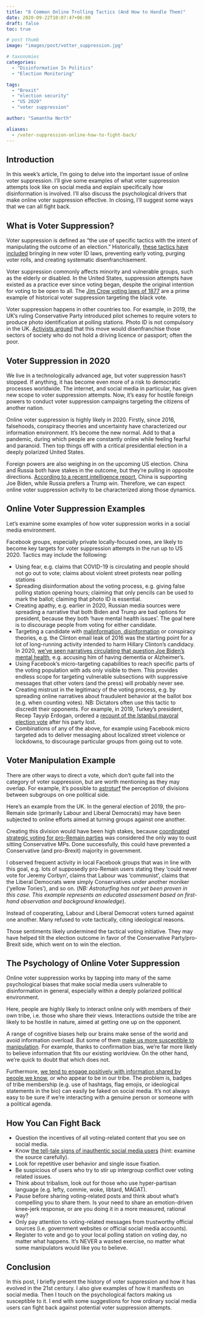 ```yaml
---
title: "8 Common Online Trolling Tactics (And How to Handle Them)"
date: 2020-09-22T10:07:47+06:00
draft: false
toc: true

# post thumb
image: "images/post/votter_suppression.jpg"

# taxonomies
categories:
  - "Disinformation In Politics"
  - "Election Monitoring"

tags:
  - "Brexit"
  - "election security"
  - "US 2020"
  - "voter suppression"

author: "Samantha North"

aliases:
  - /voter-suppression-online-how-to-fight-back/
---
```


## Introduction

In this week’s article, I’m going to delve into the important issue of online voter suppression. I’ll give some examples of what voter suppression attempts look like on social media and explain specifically how disinformation is involved. I’ll also discuss the psychological drivers that make online voter suppression effective. In closing, I’ll suggest some ways that we can all fight back. 

## What is Voter Suppression?

Voter suppression is defined as “the use of specific tactics with the intent of manipulating the outcome of an election.” Historically, [these tactics have included](https://traindemocrats.org/what-is-voter-suppression/) bringing in new voter ID laws, preventing early voting, purging voter rolls, and creating systematic disenfranchisement. 

Voter suppression commonly affects minority and vulnerable groups, such as the elderly or disabled. In the United States, suppression attempts have existed as a practice ever since voting began, despite the original intention for voting to be open to all. The [Jim Crow voting laws of 1877](https://blogs.lse.ac.uk/usappblog/2019/05/31/todays-voter-suppression-in-the-south-can-trace-a-line-back-to-the-jim-crow-laws-and-lynchings-of-the-19th-and-20th-centuries/) are a prime example of historical voter suppression targeting the black vote. 

Voter suppression happens in other countries too. For example, in 2019, the UK’s ruling Conservative Party introduced pilot schemes to require voters to produce photo identification at polling stations. Photo ID is not compulsory in the UK. [Activists argued](https://www.theguardian.com/politics/2020/apr/23/uk-voter-id-plan-disenfranchises-poor-court-of-appeal-told) that this move would disenfranchise those sectors of society who do not hold a driving licence or passport; often the poor.    

## Voter Suppression in 2020

We live in a technologically advanced age, but voter suppression hasn’t stopped. If anything, it has become even more of a risk to democratic processes worldwide. The internet, and social media in particular, has given new scope to voter suppression attempts. Now, it’s easy for hostile foreign powers to conduct voter suppression campaigns targeting the citizens of another nation.

Online voter suppression is highly likely in 2020. Firstly, since 2016, falsehoods, conspiracy theories and uncertainty have characterized our information environment. It’s become the new normal. Add to that a pandemic, during which people are constantly online while feeling fearful and paranoid. Then top things off with a critical presidential election in a deeply polarized United States. 

Foreign powers are also weighing in on the upcoming US election. China and Russia both have stakes in the outcome, but they’re pulling in opposite directions. [According to a recent intelligence report](https://www.nbcnews.com/politics/elections/top-u-s-intel-official-china-wants-trump-defeated-russia-n1236195), China is supporting Joe Biden, while Russia prefers a Trump win. Therefore, we can expect online voter suppression activity to be characterized along those dynamics.

## Online Voter Suppression Examples

Let’s examine some examples of how voter suppression works in a social media environment. 

Facebook groups, especially private locally-focused ones, are likely to become key targets for voter suppression attempts in the run up to US 2020. Tactics may include the following: 

- Using fear, e.g. claims that COVID-19 is circulating and people should not go out to vote; claims about violent street protests near polling stations  
- Spreading disinformation about the voting process, e.g. giving false polling station opening hours; claiming that only pencils can be used to mark the ballot; claiming that photo ID is essential. 
- Creating apathy, e.g. earlier in 2020, Russian media sources were spreading a narrative that both Biden and Trump are bad options for president, because they both ‘have mental health issues’. The goal here is to discourage people from voting for either candidate.  
- Targeting a candidate with [malinformation, disinformation](https://samanthanorth.com/whats-the-difference-between-disinformation-and-misinformation/) or conspiracy theories, e.g. the Clinton email leak of 2016 was the starting point for a lot of long-running activity intended to harm Hillary Clinton’s candidacy. In 2020, [we’ve seen narratives circulating that question Joe Biden’s mental health](https://samanthanorth.com/4-things-ive-learned-from-analysing-russia-aligned-news-sites/), e.g. accusing him of having dementia or Alzheimer’s. 
- Using Facebook’s micro-targeting capabilities to reach specific parts of the voting population with ads only visible to them. This provides endless scope for targeting vulnerable subsections with suppressive messages that other voters (and the press) will probably never see.
- Creating mistrust in the legitimacy of the voting process, e.g. by spreading online narratives about fraudulent behavior at the ballot box (e.g. when counting votes). NB: Dictators often use this tactic to discredit their opponents. For example, in 2019, Turkey’s president, Recep Tayyip Erdogan, ordered a [recount of the Istanbul mayoral election vote](https://www.politico.eu/article/recep-tayyip-erdogan-election-istanbul-vote-irregular-backs-recount/) after his party lost.
- Combinations of any of the above, for example using Facebook micro targeted ads to deliver messaging about localized street violence or lockdowns, to discourage particular groups from going out to vote.  

## Voter Manipulation Example

There are other ways to direct a vote, which don’t quite fall into the category of voter suppression, but are worth mentioning as they may overlap. For example, it’s possible to [astroturf](https://samanthanorth.com/what-is-astroturfing-an-example-from-facebook/) the perception of divisions between subgroups on one political side.

Here’s an example from the UK. In the general election of 2019, the pro-Remain side (primarily Labour and Liberal Democrats) may have been subjected to online efforts aimed at turning groups against one another. 

Creating this division would have been high stakes, because [coordinated strategic voting for pro-Remain parties](https://www.independent.co.uk/voices/boris-johnson-general-election-news-britain-eu-tactical-voting-a9229141.html) was considered the only way to oust sitting Conservative MPs. Done successfully, this could have prevented a Conservative (and pro-Brexit) majority in government. 

I observed frequent activity in local Facebook groups that was in line with this goal, e.g. lots of supposedly pro-Remain users stating they ‘could never vote for Jeremy Corbyn’, claims that Labour was ‘communist’, claims that the Liberal Democrats were simply Conservatives under another moniker (‘yellow Tories’), and so on. (_NB: Astroturfing has not yet been proven in this case. This example represents an educated assessment based on first-hand observation and background knowledge_).

Instead of cooperating, Labour and Liberal Democrat voters turned against one another. Many refused to vote tactically, citing ideological reasons. 

Those sentiments likely undermined the tactical voting initiative. They may have helped tilt the election outcome in favor of the Conservative Party/pro-Brexit side, which went on to win the election.  

## The Psychology of Online Voter Suppression

Online voter suppression works by tapping into many of the same psychological biases that make social media users vulnerable to disinformation in general, especially within a deeply polarized political environment. 

Here, people are highly likely to interact online only with members of their own tribe, i.e. those who share their views. Interactions outside the tribe are likely to be hostile in nature, aimed at getting one up on the opponent. 

A range of cognitive biases help our brains make sense of the world and avoid information overload. But some of them [make us more susceptible to manipulation](https://samanthanorth.com/how-disinformation-hacks-your-brain/). For example, thanks to confirmation bias, we’re far more likely to believe information that fits our existing worldview. On the other hand, we’re quick to doubt that which does not. 

Furthermore, [we tend to engage positively with information shared by people we know](https://samanthanorth.com/social-proof-and-how-to-game-it/), or who appear to be in our tribe. The problem is, badges of tribe membership (e.g. use of hashtags, flag emojis, or ideological statements in the bio) can easily be faked on social media. It’s not always easy to be sure if we’re interacting with a genuine person or someone with a political agenda. 

## How You Can Fight Back 

- Question the incentives of all voting-related content that you see on social media. 
- Know [the tell-tale signs of inauthentic social media users](https://samanthanorth.com/three-easy-ways-to-spot-coordinated-inauthentic-behavior-online/) (hint: examine the source carefully).
- Look for repetitive user behavior and single issue fixation. 
- Be suspicious of users who try to stir up intergroup conflict over voting related issues. 
- Think about tribalism, look out for those who use hyper-partisan language (e.g. lefty, commie, woke, libtard, MAGAT).  
- Pause before sharing voting-related posts and think about what’s compelling you to share them. Is your need to share an emotion-driven knee-jerk response, or are you doing it in a more measured, rational way? 
- Only pay attention to voting-related messages from trustworthy official sources (i.e. government websites or official social media accounts). 
- Register to vote and go to your local polling station on voting day, no matter what happens. It’s NEVER a wasted exercise, no matter what some manipulators would like you to believe. 

## Conclusion

In this post, I briefly present the history of voter suppression and how it has evolved in the 21st century. I also give examples of how it manifests on social media. Then I touch on the psychological factors making us susceptible to it. I end with some suggestions for how ordinary social media users can fight back against potential voter suppression attempts.